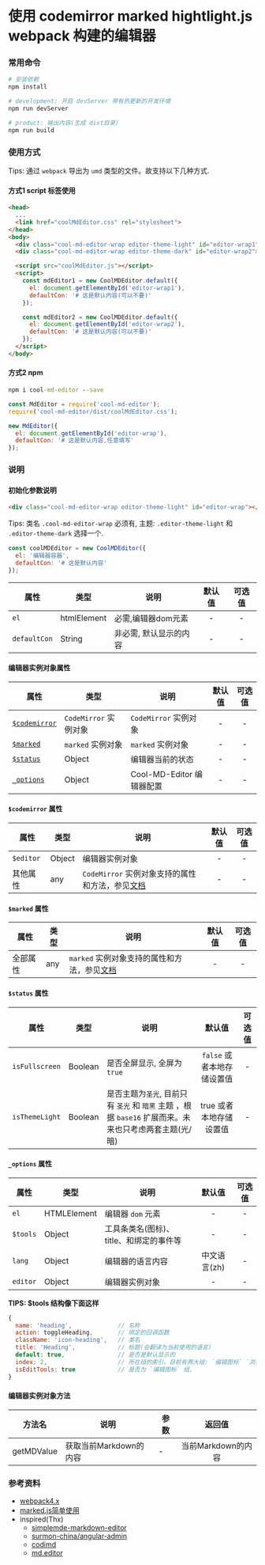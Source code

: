 # 使用 codemirror marked hightlight.js webpack 构建的编辑器


### 常用命令
```bash
# 安装依赖
npm install

# development: 开启 devServer 带有热更新的开发环境
npm run devServer

# product: 输出内容(生成 dist目录)
npm run build
```

### 使用方式

Tips: 通过 `webpack` 导出为 `umd` 类型的文件。故支持以下几种方式.

#### 方式1 script 标签使用

```html
<head>
  ...
  <link href="coolMdEditor.css" rel="stylesheet">
</head>
<body>
  <div class="cool-md-editor-wrap editor-theme-light" id="editor-wrap1"></div>
  <div class="cool-md-editor-wrap editor-theme-dark" id="editor-wrap2"></div>

  <script src="coolMdEditor.js"></script>
  <script>
    const mdEditor1 = new CoolMDEditor.default({
      el: document.getElementById('editor-wrap1'),
      defaultCon: '# 这是默认内容(可以不要)'
    });

    const mdEditor2 = new CoolMDEditor.default({
      el: document.getElementById('editor-wrap2'),
      defaultCon: '# 这是默认内容(可以不要)'
    });
  </script>
</body>
```


#### 方式2 npm
```cmd
npm i cool-md-editor --save
```

```js
const MdEditor = require('cool-md-editor');
require('cool-md-editor/dist/coolMdEditor.css');

new MdEditor({
  el: document.getElementById('editor-wrap'),
  defaultCon: '# 这是默认内容,任意填写'
});
```


<!-- ### [结构梳理](https://www.processon.com/view/link/5b88dc49e4b0534c9bc51b33) -->

### 说明

#### 初始化参数说明
```html
<div class="cool-md-editor-wrap editor-theme-light" id="editor-wrap"></div>
```

Tips: 类名 `.cool-md-editor-wrap` 必须有, 主题: `.editor-theme-light` 和 `.editor-theme-dark` 选择一个.

```js
const coolMDEditor = new CoolMDEditor({
  el: '编辑器容器',
  defaultCon: '# 这是默认内容'
});
```

|属性|类型|说明|默认值|可选值|
|--|--|--|:--:|:--:|
|`el`| htmlElement | 必需,编辑器dom元素| - | - |
|`defaultCon`|String|非必需, 默认显示的内容| - | - |


#### 编辑器实例对象属性

|属性|类型|说明|默认值|可选值|
|--|--|--|:--:|:--:|
|[`$codemirror`](https://github.com/Jesonhu/cool-md-editor#codemirror-属性)| `CodeMirror` 实例对象 | `CodeMirror` 实例对象 | - | - |
| [`$marked`](https://github.com/Jesonhu/cool-md-editor#marked-属性)| `marked` 实例对象 | `marked` 实例对象 | - | - |
| [`$status`](https://github.com/Jesonhu/cool-md-editor#status-属性) | Object | 编辑器当前的状态 | - | - |
| [`_options`](https://github.com/Jesonhu/cool-md-editor#_options-属性) | Object | Cool-MD-Editor 编辑器配置 | - | - |


#### `$codemirror` 属性

|属性|类型|说明|默认值|可选值|
|--|--|--|:--:|:--:|
| `$editor` | Object | 编辑器实例对象 | - | - |
| 其他属性 | any | `CodeMirror` 实例对象支持的属性和方法，参见[文档](https://codemirror.net/doc/manual.html) | - | - |

#### `$marked` 属性

|属性|类型|说明|默认值|可选值|
|--|--|--|:--:|:--:|
| 全部属性 | any | `marked` 实例对象支持的属性和方法，参见[文档](https://marked.js.org/#/README.md#README.md) | - | - |

#### `$status` 属性

|属性|类型|说明|默认值|可选值|
|--|--|--|:--:|:--:|
| `isFullscreen` | Boolean | 是否全屏显示, 全屏为 `true` | `false` 或者本地存储设置值| - |
| `isThemeLight` | Boolean | 是否主题为`圣光`, 目前只有 `圣光` 和 `暗黑` 主题 ，根据 `base16` 扩展而来。未来也只考虑两套主题(光/暗) | true 或者本地存储设置值| - |

#### `_options` 属性

|属性|类型|说明|默认值|可选值|
|--|--|--|:--:|:--:|
| `el` | HTMLElement | 编辑器 `dom` 元素| - | - |
| `$tools` | Object | 工具条类名(图标)、title、和绑定的事件等| - | - |
| `lang` | Object | 编辑器的语言内容 | 中文语言(zh) | - |
| `editor` | Object | 编辑器实例对象 | - | - |

**TIPS: $tools 结构像下面这样**
```js
{
  name: 'heading',             // 名称
  action: toggleHeading,       // 绑定的回调函数
  className: 'icon-heading',   // 类名
  title: 'Heading',            // 标题(会翻译为当前使用的语言) 
  default: true,               // 是否是默认显示的
  index: 2,                    // 所在组的索引。目前有两大组: `编辑图标` `浏览器设置`。两组使用不同的索引
  isEditTools: true            // 是否为 `编辑图标` 组.
}
```

#### 编辑器实例对象方法
|方法名|说明|参数|返回值|
|--|--|--|:--:|
|getMDValue|获取当前Markdown的内容|-|当前Markdown的内容|


### 参考资料
+ [webpack4.x](https://github.com/Jesonhu/webpack4.x-demo)
+ [marked.js简单使用](https://github.com/Jesonhu/codemirror-marked-highlight)
+ inspired(Thx)
  + [simplemde-markdown-editor](https://github.com/sparksuite/simplemde-markdown-editor)
  + [surmon-china/angular-admin](https://github.com/surmon-china/angular-admin/blob/89ad805a7932c4e06560127bf8820640fc079584/src/app/components/saMarkdownEditor/markdownEditor.component.ts)
  + [codimd](https://demo.codimd.org/features?both)
  + [md.editor](https://github.com/TeoChoi/md.editor)
